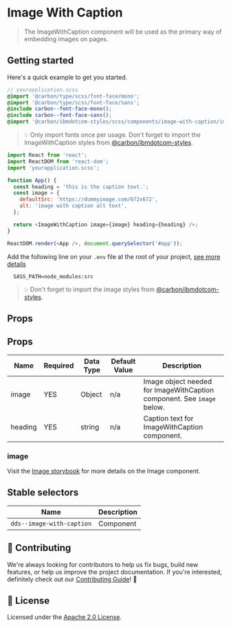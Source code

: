 # Image With Caption

> The ImageWithCaption component will be used as the primary way of embedding
> images on pages.

## Getting started

Here's a quick example to get you started.

```scss
// yourapplication.scss
@import '@carbon/type/scss/font-face/mono';
@import '@carbon/type/scss/font-face/sans';
@include carbon--font-face-mono();
@include carbon--font-face-sans();
@import '@carbon/ibmdotcom-styles/scss/components/image-with-caption/image-with-caption';
```

> 💡 Only import fonts once per usage. Don't forget to import the
> ImageWithCaption styles from
> [@carbon/ibmdotcom-styles](https://github.com/carbon-design-system/ibm-dotcom-library/blob/master/packages/styles).

```javascript
import React from 'react';
import ReactDOM from 'react-dom';
import 'yourapplication.scss';

function App() {
  const heading = 'this is the caption text.';
  const image = {
    defaultSrc: 'https://dummyimage.com/672x672',
    alt: 'image with caption alt text',
  };

  return <ImageWithCaption image={image} heading={heading} />;
}

ReactDOM.render(<App />, document.querySelector('#app'));
```

Add the following line on your `.env` file at the root of your project,
[see more details](https://github.com/carbon-design-system/ibm-dotcom-library/blob/master/packages/styles/README.md)

```
  SASS_PATH=node_modules:src
```

> 💡 Don't forget to import the image styles from
> [@carbon/ibmdotcom-styles](https://github.com/carbon-design-system/ibm-dotcom-library/blob/master/packages/styles).

## Props

## Props

| Name    | Required | Data Type | Default Value | Description                                                            |
| ------- | -------- | --------- | ------------- | ---------------------------------------------------------------------- |
| image   | YES      | Object    | n/a           | Image object needed for ImageWithCaption component. See `image` below. |
| heading | YES      | string    | n/a           | Caption text for ImageWithCaption component.                           |

### image

Visit the
[Image storybook](https://ibmdotcom-react.mybluemix.net/?path=/story/components-image--default)
for more details on the Image component.

## Stable selectors

| Name                      | Description |
| ------------------------- | ----------- |
| `dds--image-with-caption` | Component   |

## 🙌 Contributing

We're always looking for contributors to help us fix bugs, build new features,
or help us improve the project documentation. If you're interested, definitely
check out our
[Contributing Guide](https://github.com/carbon-design-system/ibm-dotcom-library/blob/master/.github/CONTRIBUTING.md)!
👀

## 📝 License

Licensed under the
[Apache 2.0 License](https://github.com/carbon-design-system/ibm-dotcom-library/blob/master/LICENSE).
